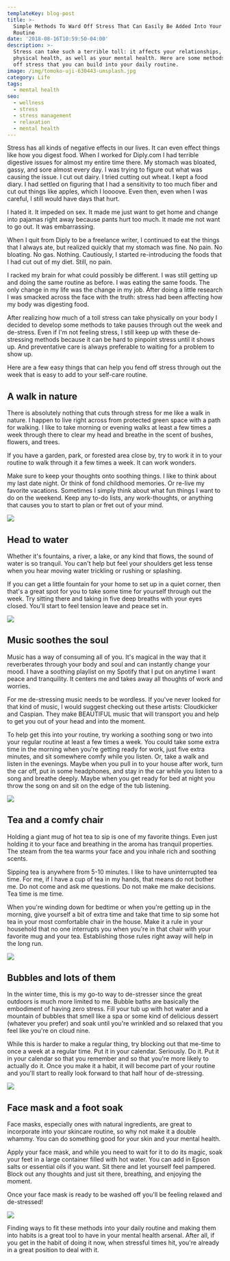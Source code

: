 ```yaml
---
templateKey: blog-post
title: >-
  Simple Methods To Ward Off Stress That Can Easily Be Added Into Your Everyday
  Routine
date: '2018-08-16T10:59:50-04:00'
description: >-
  Stress can take such a terrible toll: it affects your relationships, your
  physical health, as well as your mental health. Here are some methods to ward
  off stress that you can build into your daily routine. 
image: /img/tomoko-uji-630443-unsplash.jpg
category: Life
tags:
  - mental health
seo:
  - wellness
  - stress
  - stress management
  - relaxation
  - mental health
---
```

Stress has all kinds of negative effects in our lives. It can even effect things like how you digest food. When I worked for Diply.com I had terrible digestive issues for almost my entire time there. My stomach was bloated, gassy, and sore almost every day. I was trying to figure out what was causing the issue. I cut out dairy. I tried cutting out wheat. I kept a food diary. I had settled on figuring that I had a sensitivity to too much fiber and cut out things like apples, which I loooove. Even then, even when I was careful, I still would have days that hurt. 

I hated it. It impeded on sex. It made me just want to get home and change into pajamas right away because pants hurt too much. It made me not want to go out. It was embarrassing. 

When I quit from Diply to be a freelance writer, I continued to eat the things that I always ate, but realized quickly that my stomach was fine. No pain. No bloating. No gas. Nothing. Cautiously, I started re-introducing the foods that I had cut out of my diet. Still, no pain. 

I racked my brain for what could possibly be different. I was still getting up and doing the same routine as before. I was eating the same foods. The only change in my life was the change in my job. After doing a little research I was smacked across the face with the truth: stress had been affecting how my body was digesting food. 

After realizing how much of a toll stress can take physically on your body I decided to develop some methods to take pauses through out the week and de-stress. Even if I'm not feeling stress, I still keep up with these de-stressing methods because it can be hard to pinpoint stress until it shows up. And preventative care is always preferable to waiting for a problem to show up. 

Here are a few easy things that can help you fend off stress through out the week that is easy to add to your self-care routine. 

## A walk in nature

There is absolutely nothing that cuts through stress for me like a walk in nature. I happen to live right across from protected green space with a path for walking. I like to take morning or evening walks at least a few times a week through there to clear my head and breathe in the scent of bushes, flowers, and trees. 

If you have a garden, park, or forested area close by, try to work it in to your routine to walk through it a few times a week. It can work wonders. 

Make sure to keep your thoughts onto soothing things. I like to think about my last date night. Or think of fond childhood memories. Or re-live my favorite vacations. Sometimes I simply think about what fun things I want to do on the weekend. Keep any to-do lists, any work-thoughts, or anything that causes you to start to plan or fret out of your mind. 

![](/img/dustin-scarpitti-1013-unsplash.jpg)

## Head to water

Whether it's fountains, a river, a lake, or any kind that flows, the sound of water is so tranquil. You can't help but feel your shoulders get less tense when you hear moving water trickling or rushing or splashing. 

If you can get a little fountain for your home to set up in a quiet corner, then that's a great spot for you to take some time for yourself through out the week. Try sitting there and taking in five deep breaths with your eyes closed. You'll start to feel tension leave and peace set in.

![](/img/tomoko-uji-630443-unsplash.jpg)

## Music soothes the soul

Music has a way of consuming all of you. It's magical in the way that it reverberates through your body and soul and can instantly change your mood. I have a soothing playlist on my Spotify that I put on anytime I want peace and tranquility. It centers me and takes away all thoughts of work and worries. 

For me de-stressing music needs to be wordless. If you've never looked for that kind of music, I would suggest checking out these artists: Cloudkicker and Caspian. They make BEAUTIFUL music that will transport you and help to get you out of your head and into the moment. 

To help get this into your routine, try working a soothing song or two into your regular routine at least a few times a week. You could take some extra time in the morning when you're getting ready for work, just five extra minutes, and sit somewhere comfy while you listen. Or, take a walk and listen in the evenings. Maybe when you pull in to your house after work, turn the car off, put in some headphones, and stay in the car while you listen to a song and breathe deeply. Maybe when you get ready for bed at night you throw the song on and sit on the edge of the tub listening. 

![](/img/julian-o-hayon-265569-unsplash.jpg)

## Tea and a comfy chair

Holding a giant mug of hot tea to sip is one of my favorite things. Even just holding it to your face and breathing in the aroma has tranquil properties. The steam from the tea warms your face and you inhale rich and soothing scents. 

Sipping tea is anywhere from 5-10 minutes. I like to have uninterrupted tea time. For me, if I have a cup of tea in my hands, that means do not bother me. Do not come and ask me questions. Do not make me make decisions. Tea time is me time. 

When you're winding down for bedtime or when you're getting up in the morning, give yourself a bit of extra time and take that time to sip some hot tea in your most comfortable chair in the house. Make it a rule in your household that no one interrupts you when you're in that chair with your favorite mug and your tea. Establishing those rules right away will help in the long run.

![](/img/me-drinking-green-tea-my-husband-drinking-grean-tea-17959379.png)

## Bubbles and lots of them

In the winter time, this is my go-to way to de-stresser since the great outdoors is much more limited to me. Bubble baths are basically the embodiment of having zero stress. Fill your tub up with hot water and a mountain of bubbles that smell like a spa or some kind of delicious dessert (whatever you prefer) and soak until you're wrinkled and so relaxed that you feel like you're on cloud nine. 

While this is harder to make a regular thing, try blocking out that me-time to once a week at a regular time. Put it in your calendar. Seriously. Do it. Put it in your calendar so that you remember and so that you're more likely to actually do it. Once you make it a habit, it will become part of your routine and you'll start to really look forward to that half hour of de-stressing. 

![](/img/bath-bathroom-bathtub-716437.jpg)

## Face mask and a foot soak

Face masks, especially ones with natural ingredients, are great to incorporate into your skincare routine, so why not make it a double whammy. You can do something good for your skin and your mental health. 

Apply your face mask, and while you need to wait for it to do its magic, soak your feet in a large container filled with hot water. You can add in Epson salts or essential oils if you want. Sit there and let yourself feel pampered. Block out any thoughts and just sit there, breathing, and enjoying the moment. 

Once your face mask is ready to be washed off you'll be feeling relaxed and de-stressed! 

![](/img/08ab78ee2e56f4265c7bcf46db3e430a.jpg)

Finding ways to fit these methods into your daily routine and making them into habits is a great tool to have in your mental health arsenal. After all, if you get in the habit of doing it now, when stressful times hit, you're already in a great position to deal with it.
